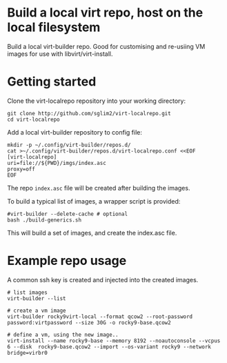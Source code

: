 
# Build a local virt repo, host on the local filesystem 

Build a local virt-builder repo. Good for customising and re-usiing VM images for use with libvirt/virt-install.

# Getting started

Clone the virt-localrepo repository into your working directory:

```
git clone http://github.com/sglim2/virt-localrepo.git
cd virt-localrepo
```

Add a local virt-builder repository to config file:

```   
mkdir -p ~/.config/virt-builder/repos.d/
cat >~/.config/virt-builder/repos.d/virt-localrepo.conf <<EOF 
[virt-localrepo]
uri=file://${PWD}/imgs/index.asc
proxy=off
EOF
```

The repo ```index.asc``` file will be created after building the images.

To build a typical list of images, a wrapper script is provided:

```
#virt-builder --delete-cache # optional
bash ./build-generics.sh
```

This will build a set of images, and create the index.asc file. 

# Example repo usage 

A common ssh key is created and injected into the created images.

```
# list images
virt-builder --list
```

```
# create a vm image
virt-builder rocky9virt-local --format qcow2 --root-password password:virtpassword --size 30G -o rocky9-base.qcow2
```

```
# define a vm, using the new image..
virt-install --name rocky9-base --memory 8192 --noautoconsole --vcpus 6 --disk  rocky9-base.qcow2 --import --os-variant rocky9 --network bridge=virbr0
```


